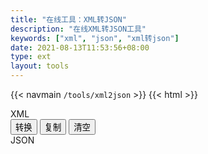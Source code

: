 ```yaml
---
title: "在线工具：XML转JSON"
description: "在线XML转JSON工具"
keywords: ["xml", "json", "xml转json"]
date: 2021-08-13T11:53:56+08:00
type: ext
layout: tools
---
```

{{< navmain `/tools/xml2json` >}}
{{< html >}}
  <div class="row"> 
    <div class="t-editarea col-lg-5 col-md-12" onpaste="setTimeout(convert,1)"> 
      <label class="col-form-label"> XML </label> 
      <div id="input" class="t-textarea fullHeight fixed-size"></div> 
    </div>
    <div class="t-btn col-lg-1 col-md-12">
      <button class="btn"  id="btnExpan"> 转换 </button>
      <button class="btn btn-default" data-clipboard-action="copy" id="btnCopy"> 复制 </button>
      <button class="btn btn-default" id="btnClear"> 清空 </button>
    </div> 
    <div class="t-editarea col-lg-6 col-md-12"> 
      <label class="col-form-label"> JSON </label> 
      <div class="t-textarea fullHeight fixed-size" id="output"></div> 
    </div>
  </div>
  <script src="https://cdn.bootcss.com/clipboard.js/2.0.4/clipboard.min.js">
	</script> 
  <script src="/js/jquery.js"></script>
  <script src="/layer/layer.js"></script>
  <script src="/js/tools.js?v=0.0.3"></script>
  <script>
    function formatJson(msg) {
      let jsonStr = JSON.stringify(JSON.parse(msg), null, 4)
      return jsonStr;
    }

    document.getElementById("btnExpan").onclick = function() {
      convert()
    }

    let input = new highlight(
      document.getElementById("input"), 
      "xml", 
      initXml
    )

    let output = new highlight(
      document.getElementById("output"), 
      "javascript", 
      '等待转化结果...'
    )
    
    document.getElementById("btnClear").onclick = function() {
        cleanup(input, output)
    }
    function convert() {
      let schema = input.getValue()
      if (schema != "") {
        $.ajax({
          url: "/api/xml2json",
          type: "post",
          data: {
            schema: schema
          },
          success: function(res) {
            if (res.error != "") {
              layer.alert(res.error)
            } else {
              output.setValue(formatJson(res.data))
            }
          } 
        })
      }
    }
    convert()
    listenMode(input, output)
    copy(output)
	</script> 
  {{< /html >}}